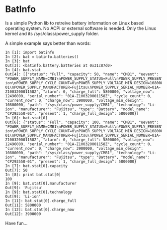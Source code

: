 BatInfo
=======

Is a simple Python lib to retreive battery information on Linux based operating system.
No ACPI or external software is needed.
Only the Linux kernel and its /sys/class/power_supply folder.

A simple example says better than words:

    In [1]: import batinfo
    In [2]: bat = batinfo.batteries()
    In [3]: bat
    Out[3]: <batinfo.battery.batteries at 0x31c87d0>
    In [4]: bat.stat
    Out[4]: [{"status": "Full", "capacity": 50, "name": "CMB1", "uevent": "POWER_SUPPLY_NAME=CMB1\nPOWER_SUPPLY_STATUS=Full\nPOWER_SUPPLY_PRESENT=1\nPOWER_SUPPLY_TECHNOLOGY=Li-ion\nPOWER_SUPPLY_CYCLE_COUNT=0\nPOWER_SUPPLY_VOLTAGE_MIN_DESIGN=10800000\nPOWER_SUPPLY_VOLTAGE_NOW=12496000\nPOWER_SUPPLY_CURRENT_NOW=0\nPOWER_SUPPLY_CHARGE_FULL_DESIGN=5800000\nPOWER_SUPPLY_CHARGE_FULL=5800000\nPOWER_SUPPLY_CHARGE_NOW=3900000\nPOWER_SUPPLY_CAPACITY=100\nPOWER_SUPPLY_MODEL_NAME=CP293550-01\nPOWER_SUPPLY_MANUFACTURER=Fujitsu\nPOWER_SUPPLY_SERIAL_NUMBER=01A-Z100320001158Z", "alarm": 0, "charge_full": 5800000, "voltage_now": 12496000, "serial_number": "01A-Z100320001158Z", "cycle_count": 0, "current_now": 0, "charge_now": 3900000, "voltage_min_design": 10800000, "path": "/sys/class/power_supply/CMB1", "technology": "Li-ion", "manufacturer": "Fujitsu", "type": "Battery", "model_name": "CP293550-01", "present": 1, "charge_full_design": 5800000}]
    In [6]: bat.stat[0]
    Out[6]: {"status": "Full", "capacity": 100, "name": "CMB1", "uevent": "POWER_SUPPLY_NAME=CMB1\nPOWER_SUPPLY_STATUS=Full\nPOWER_SUPPLY_PRESENT=1\nPOWER_SUPPLY_TECHNOLOGY=Li-ion\nPOWER_SUPPLY_CYCLE_COUNT=0\nPOWER_SUPPLY_VOLTAGE_MIN_DESIGN=10800000\nPOWER_SUPPLY_VOLTAGE_NOW=12496000\nPOWER_SUPPLY_CURRENT_NOW=0\nPOWER_SUPPLY_CHARGE_FULL_DESIGN=5800000\nPOWER_SUPPLY_CHARGE_FULL=5800000\nPOWER_SUPPLY_CHARGE_NOW=3900000\nPOWER_SUPPLY_CAPACITY=100\nPOWER_SUPPLY_MODEL_NAME=CP293550-01\nPOWER_SUPPLY_MANUFACTURER=Fujitsu\nPOWER_SUPPLY_SERIAL_NUMBER=01A-Z100320001158Z", "alarm": 0, "charge_full": 5800000, "voltage_now": 12496000, "serial_number": "01A-Z100320001158Z", "cycle_count": 0, "current_now": 0, "charge_now": 3900000, "voltage_min_design": 10800000, "path": "/sys/class/power_supply/CMB1", "technology": "Li-ion", "manufacturer": "Fujitsu", "type": "Battery", "model_name": "CP293550-01", "present": 1, "charge_full_design": 5800000}
    In [7]: bat.stat[0].capacity
    Out[7]: 50
    In [8]: print bat.stat[0]
    100
    In [9]: bat.stat[0].manufacturer
    Out[9]: 'Fujitsu'
    In [9]: bat.stat[0].technology
    Out[9]: 'Li-ion'
    In [11]: bat.stat[0].charge_full
    Out[11]: 5800000
    In [12]: bat.stat[0].charge_now
    Out[12]: 3900000

Have fun...